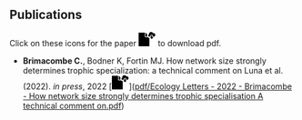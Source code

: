 ## Publications

Click on these icons for the paper <img src="images/file-cloud-download.png"> to download pdf.

* **Brimacombe C.**,  Bodner K, Fortin MJ. How network size strongly determines trophic specialization: a technical comment on
Luna et al. (2022). *in press*, 2022 [<img src="images/file-cloud-download.png">]([pdf/Ecology Letters - 2022 - Brimacombe - How network size strongly determines trophic specialisation A technical comment on.pdf](https://onlinelibrary.wiley.com/doi/pdf/10.1111/ele.14029?casa_token=5F1jhmX0B8cAAAAA:U5gBxvf1oZhjxRKBmcak6mC_UsSzlmP961yj3m4OnxY-kHGZv4nfwoRpyIPU0wKD2pf-Gh_X_Y22RQA))
